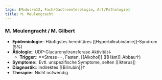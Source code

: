```yaml
---
tags: [Modul/m12, Fach/Gastroenterologie, Art/Pathologie]
title: M. Meulengracht
---
```

### M. Meulengracht / M. Gilbert
- **Epidemiologie**:: Häufigstes hereditäres [[Hyperbilirubinämie]]-Syndrom (5%)
- **Ätiologie**:: UDP-Glucuronyltransferase Aktivität↓
	- **Trigger**:: ==Stress==, Fasten, [[Alkohol]] ([[Häm]]-Abbau↑)
- **Symptome**:: Evtl. unspezifische Symptome, selten [[Ikterus]]
- **Diagnostik**:: Indirektes [[Bilirubin]]↑
- **Therapie**:: Nicht notwendig